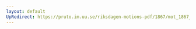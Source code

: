 ```yaml
---
layout: default
UpRedirect: https://pruto.im.uu.se/riksdagen-motions-pdf/1867/mot_1867__ak__230/mot_1867__ak__230-001.pdf
---
```

